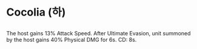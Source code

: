 # Cocolia (하)

##

The host gains 13% Attack Speed. After Ultimate Evasion, unit summoned by the host gains 40% Physical DMG for 6s. CD: 8s.
